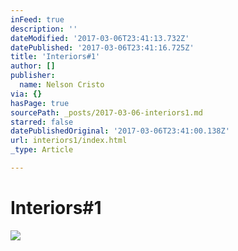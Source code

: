```yaml
---
inFeed: true
description: ''
dateModified: '2017-03-06T23:41:13.732Z'
datePublished: '2017-03-06T23:41:16.725Z'
title: 'Interiors#1'
author: []
publisher:
  name: Nelson Cristo
via: {}
hasPage: true
sourcePath: _posts/2017-03-06-interiors1.md
starred: false
datePublishedOriginal: '2017-03-06T23:41:00.138Z'
url: interiors1/index.html
_type: Article

---
```

# Interiors\#1
![](https://the-grid-user-content.s3-us-west-2.amazonaws.com/566a040e-19be-4676-b35d-917811886442.jpg)